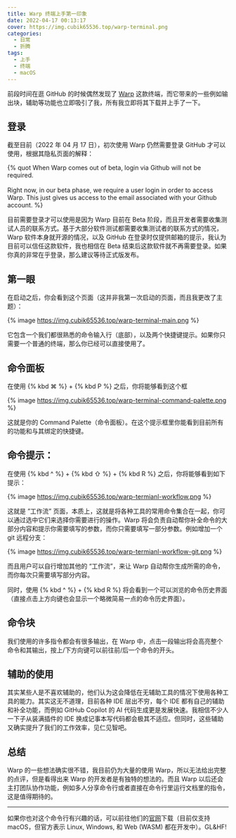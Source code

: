 ```yaml
---
title: Warp 终端上手第一印象
date: 2022-04-17 00:13:17
cover: https://img.cubik65536.top/warp-terminal.png
categories:
  - 日常
  - 折腾
tags:
  - 上手
  - 终端
  - macOS
---
```


前段时间在逛 GitHub 的时候偶然发现了 [Warp](https://github.com/warpdotdev/Warp) 这款终端，而它带来的一些例如输出块，辅助等功能也立即吸引了我，所有我立即将其下载并上手了一下。

<!-- more -->

## 登录

截至目前（2022 年 04 月 17 日），初次使用 Warp 仍然需要登录 GitHub 才可以使用，根据其隐私页面的解释：

{% quot When Warp comes out of beta, login via Github will not be required.
<br/><br/>
Right now, in our beta phase, we require a user login in order to access Warp.  This just gives us access to the email associated with your Github account. %} 

目前需要登录才可以使用是因为 Warp 目前在 Beta 阶段，而且开发者需要收集测试人员的联系方式。基于大部分软件测试都需要收集测试者的联系方式的情况，Warp 软件本身就开源的情况，以及 GitHub 在登录时仅提供邮箱的提示，我认为目前可以信任这款软件，我也相信在 Beta 结束后这款软件就不再需要登录。如果你真的非常在乎登录，那么建议等待正式版发布。

## 第一眼

在启动之后，你会看到这个页面（这并非我第一次启动的页面，而且我更改了主题）：

{% image https://img.cubik65536.top/warp-terminal-main.png %}

它包含一个我们都很熟悉的命令输入行（底部），以及两个快捷键提示。如果你只需要一个普通的终端，那么你已经可以直接使用了。

## 命令面板

在使用 {% kbd ⌘ %} + {% kbd P %} 之后，你将能够看到这个框

{% image https://img.cubik65536.top/warp-terminal-command-palette.png %}

这就是你的 Command Palette（命令面板）。在这个提示框里你能看到目前所有的功能和与其绑定的快捷键。

## 命令提示：

在使用 {% kbd ^ %} + {% kbd ⇧ %} + {% kbd R %} 之后，你将能够看到如下提示：

{% image https://img.cubik65536.top/warp-termianl-workflow.png %}

这就是 ”工作流” 页面，本质上，这就是将各种工具的常用命令集合在一起，你可以通过选中它们来选择你需要进行的操作。Warp 将会负责自动帮你补全命令的大部分内容和提示你需要填写的参数，而你只需要填写一部分参数。例如增加一个 git 远程分支：

{% image https://img.cubik65536.top/warp-termianl-workflow-git.png %}

而且用户可以自行增加其他的 “工作流”，来让 Warp 自动帮你生成所需的命令，而你每次只需要填写部分内容。

同时，使用 {% kbd ^ %} + {% kbd R %} 将会看到一个可以浏览的命令历史界面（直接点击上方向键也会显示一个略微简易一点的命令历史界面）。

## 命令块

我们使用的许多指令都会有很多输出，在 Warp 中，点击一段输出将会高亮整个命令和其输出，按上/下方向键可以前往前/后一个命令的开头。

## 辅助的使用

其实某些人是不喜欢辅助的，他们认为这会降低在无辅助工具的情况下使用各种工具的能力。其实这无不道理，目前各种 IDE 层出不穷，每个 IDE 都有自己的辅助和补全功能，而例如 GitHub Copilot 的 AI 代码生成更是发展快速。我相信不少人一下子从装满插件的 IDE 换成记事本写代码都会极其不适应。但同时，这些辅助又确实提升了我们的工作效率，见仁见智吧。

## 总结

Warp 的一些想法确实很不错，我目前仍为大量的使用 Warp，所以无法给出完整的点评，但是看得出来 Warp 的开发者是有独特的想法的。而且 Warp 以后还会主打团队协作功能，例如多人分享命令行或者直接在命令行里运行文档里的指令，这是值得期待的。

------

如果你也对这个命令行有兴趣的话，可以前往他们的[官网](https://www.warp.dev)下载（目前仅支持 macOS，但官方表示 Linux, Windows, 和 Web (WASM) 都在开发中）。GL&HF!
